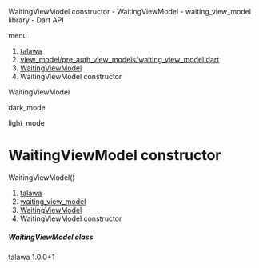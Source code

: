 




WaitingViewModel constructor - WaitingViewModel - waiting\_view\_model library - Dart API







menu

1. [talawa](../../index.html)
2. [view\_model/pre\_auth\_view\_models/waiting\_view\_model.dart](../../file-___home_harshil_Desktop_open-source_palisadoes_talawa_lib_view_model_pre_auth_view_models_waiting_view_model/)
3. [WaitingViewModel](../../file-___home_harshil_Desktop_open-source_palisadoes_talawa_lib_view_model_pre_auth_view_models_waiting_view_model/WaitingViewModel-class.html)
4. WaitingViewModel constructor

WaitingViewModel


dark\_mode

light\_mode




# WaitingViewModel constructor


WaitingViewModel()

 


1. [talawa](../../index.html)
2. [waiting\_view\_model](../../file-___home_harshil_Desktop_open-source_palisadoes_talawa_lib_view_model_pre_auth_view_models_waiting_view_model/)
3. [WaitingViewModel](../../file-___home_harshil_Desktop_open-source_palisadoes_talawa_lib_view_model_pre_auth_view_models_waiting_view_model/WaitingViewModel-class.html)
4. WaitingViewModel constructor

##### WaitingViewModel class





talawa
1.0.0+1






